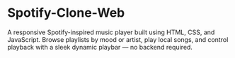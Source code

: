 # Spotify-Clone-Web
A responsive Spotify-inspired music player built using HTML, CSS, and JavaScript. Browse playlists by mood or artist, play local songs, and control playback with a sleek dynamic playbar — no backend required.

